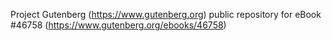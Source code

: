 Project Gutenberg (https://www.gutenberg.org) public repository for eBook #46758 (https://www.gutenberg.org/ebooks/46758)
